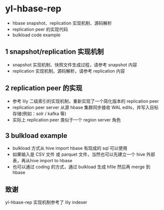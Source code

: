 # yl-hbase-rep
- hbase snapshot、replication 实现机制、源码解析
- replication peer 的实现代码
- bulkload code example

## 1 snapshot/replication 实现机制
- snapshot 实现机制、快照文件生成过程，请参考 snapshot 内容
- replication 实现机制，源码解析，请参考 replication 内容

## 2 replication peer 的实现
- 参考 lily 二级索引的实现机制，重新实现了一个简化版本的 replication peer
- replication peer server 从源 hbase 集群同步接收 WAL edits，并写入目标存储(例如：solr / kafka 等)
- 实际上 replication peer 类似于一个 region server 角色

## 3 bulkload example
- bulkload 方式从 hive import hbase 有现成的 sql 可以使用
- 如果输入是 CSV 文件 或 parquet 文件，当然也可以先建立一个 hive 外部表，再从hive import to hbase
- 也可以通过 coding 的方式，通过 bulkload 生成 hfile 然后再 merge 到 hbase

## 致谢
yl-hbase-rep 实现机制参考了 lily indexer 


